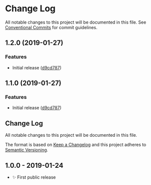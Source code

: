 # Change Log

All notable changes to this project will be documented in this file.
See [Conventional Commits](https://conventionalcommits.org) for commit guidelines.

## 1.2.0 (2019-01-27)

### Features

* Initial release ([d9cd787](https://bitbucket.org/codsen/update-versions/commits/d9cd787))

## 1.1.0 (2019-01-27)

### Features

* Initial release ([d9cd787](https://bitbucket.org/codsen/update-versions/commits/d9cd787))

## Change Log

All notable changes to this project will be documented in this file.

The format is based on [Keep a Changelog](http://keepachangelog.com/)
and this project adheres to [Semantic Versioning](http://semver.org/).

## 1.0.0 - 2019-01-24

* ✨ First public release
